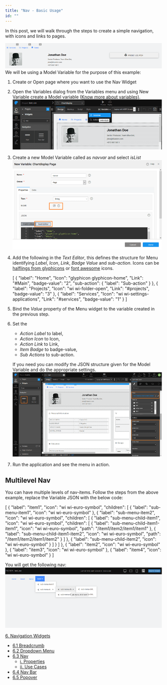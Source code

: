 ```yaml
---
title: "Nav - Basic Usage"
id: ""
---
```


In this post, we will walk through the steps to create a simple navigation, with icons and links to pages.

[![](../../../assets/nav_run.png)](../../../assets/nav_run.png) We will be using a Model Variable for the purpose of this example:

1. Create or Open page where you want to use the Nav Widget
2. Open the Variables dialog from the Variables menu and using New Variable create a Model variable ([Know more about variables)](/learn/app-development/variables/model-variable/). [![](../../../assets/Nav_Var_create.png)](../../../assets/Nav_Var_create.png)
3. Create a new Model Variable called as _navvar_ and select _isList_ [![](../../../assets/nav_var.png)](../../../assets/nav_var.png)
4. Add the following in the _Text Editor_, this defines the structure for Menu identifying _Label_, _Icon_, _Link_, _Badge Value_ and _sub-action_. Icons can be [halflings from glyphicons](http://glyphicons.com/) or [font awesome](https://fortawesome.github.io/Font-Awesome/cheatsheet/) icons.
    
    \[
      {
        "label": "Home",
        "Icon": "glyphicon glyphicon-home",
        "Link": "#Main",
        "badge-value": "2",
        "sub-action": {
          "label": "Sub-action"
        }
      },
      {
        "label": "Projects",
        "Icon": "wi wi-folder-open",
        "Link": "#projects",
        "badge-value": "3"
      },
      {
        "label": "Services",
        "Icon": "wi wi-settings-applications",
        "Link": "#services",
        "badge-value": "1"
      }
    \]
    
5. Bind the _Value_ property of the Menu widget to the variable created in the previous step.
6. Set the
    
    - _Action Label_ to label,
    - _Action Icon_ to Icon,
    - _Action Link_ to Link,
    - _Item Badge_ to badge-value,
    - _Sub Actions_ to sub-action.
    
    If you need you can modify the JSON structure given for the Model Variable and do the appropriate settings. [![](../../../assets/nav_props.png)](../../../assets/nav_props.png)
7. Run the application and see the menu in action.

## Multilevel Nav

You can have multiple levels of nav-items. Follow the steps from the above example, replace the Variable JSON with the below code:

\[
{
"label": "item1",
"icon": "wi wi-euro-symbol",
"children": \[
{
"label": "sub-menu-item1",
"icon": "wi wi-euro-symbol"
},
{
"label": "sub-menu-item2",
"icon": "wi wi-euro-symbol",
"children": \[
{
"label": "sub-menu-child-item1",
"icon": "wi wi-euro-symbol",
"children": \[
{
"label": "sub-menu-child-item1-item1",
"icon": "wi wi-euro-symbol",
"path": "/item1/item2/item1/item1"
},
{
"label": "sub-menu-child-item1-item2",
"icon": "wi wi-euro-symbol",
"path": "/item1/item2/item1/item2"
}
\]
},
{
"label": "sub-menu-child-item2",
"icon": "wi wi-euro-symbol"
}
\]
}
\]
},
{
"label": "item2",
"icon": "wi wi-euro-symbol"
},
{
"label": "item3",
"icon": "wi wi-euro-symbol"
},
{
"label": "item4",
"icon": "wi wi-euro-symbol"
}
\]

You will get the following nav: [![](../../../assets/nested_nav_items.png)](../../../assets/nested_nav_items.png)

[6\. Navigation Widgets](/learn/app-development/widgets/widget-library/#nav-widgets)

- [6.1 Breadcrumb](/learn/app-development/widgets/navigation/breadcrumb/)
- [6.2 Dropdown Menu](/learn/app-development/widgets/navigation/dropdown-menu/)
- [6.3 Nav](/learn/app-development/widgets/navigation/nav/)
    - [i. Properties](/learn/app-development/widgets/navigation/nav/#properties)
    - [ii. Use Cases](/learn/app-development/widgets/navigation/nav/#use-cases)
- [6.4 Nav Bar](/learn/app-development/widgets/navigation/nav-bar/)
- [6.5 Popover](/learn/app-development/widgets/navigation/popover/)
